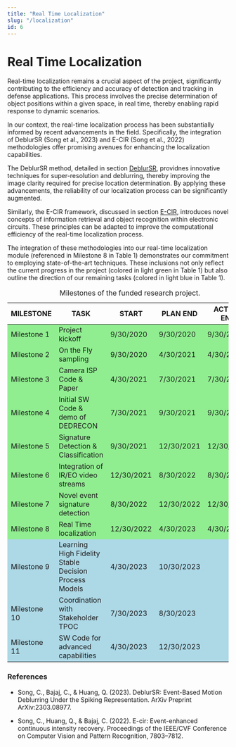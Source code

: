 ```yaml
---
title: "Real Time Localization"
slug: "/localization"
id: 6
---
```

# Real Time Localization

Real-time localization remains a crucial aspect of the project, significantly
contributing to the efficiency and accuracy of detection and tracking in
defense applications. This process involves the precise determination of object
positions within a given space, in real time, thereby enabling rapid response
to dynamic scenarios.

In our context, the real-time localization process has been substantially
informed by recent advancements in the field. Specifically, the integration of
DeblurSR (Song et al., 2023) and E-CIR (Song et al., 2022) methodologies
offer promising avenues for enhancing the localization capabilities.

The DeblurSR method, detailed in
section [DeblurSR](/signature-detection#deblursr-event-based-motion-deblurring-under-the-spiking-representation),
providnes innovative techniques for super-resolution and deblurring, thereby
improving the image clarity required for precise location determination. By
applying these advancements, the reliability of our localization process can be
significantly augmented.

Similarly, the E-CIR framework, discussed in
section [E-CIR](/integration#e-cir-event-enhanced-continuous-intensity-recovery),
introduces novel concepts of information
retrieval and object recognition within electronic circuits. These principles
can be adapted to improve the computational efficiency of the real-time
localization process.

The integration of these methodologies into our real-time localization module
(referenced in Milestone 8 in Table 1) demonstrates our
commitment to employing state-of-the-art techniques. These inclusions not only
reflect the current progress in the project (colored in light green in Table 1)
but also outline the direction of our remaining tasks
(colored in light blue in Table 1).


<table>
    <caption>Milestones of the funded research project.</caption>
    <thead>
        <tr>
            <th>MILESTONE</th>
            <th>TASK</th>
            <th>START</th>
            <th>PLAN END</th>
            <th>ACTUAL END</th>
        </tr>
    </thead>
    <tbody>
        <tr style="background-color:LightGreen;">
            <td>Milestone 1</td>
            <td>Project kickoff</td>
            <td>9/30/2020</td>
            <td>9/30/2020</td>
            <td>9/30/2020</td>
        </tr>
        <tr style="background-color:LightGreen;">
            <td>Milestone 2</td>
            <td>On the Fly sampling</td>
            <td>9/30/2020</td>
            <td>4/30/2021</td>
            <td>4/30/2021</td>
        </tr>
        <tr style="background-color:LightGreen;">
            <td>Milestone 3</td>
            <td>Camera ISP Code &amp; Paper</td>
            <td>4/30/2021</td>
            <td>7/30/2021</td>
            <td>7/30/2021</td>
        </tr>
        <tr style="background-color:LightGreen;">
            <td>Milestone 4</td>
            <td>Initial SW Code &amp; demo of DEDRECON</td>
            <td>7/30/2021</td>
            <td>9/30/2021</td>
            <td>9/30/2021</td>
        </tr>
        <tr style="background-color:LightGreen;">
            <td>Milestone 5</td>
            <td>Signature Detection &amp; Classification</td>
            <td>9/30/2021</td>
            <td>12/30/2021</td>
            <td>12/30/2021</td>
        </tr>
        <tr style="background-color:LightGreen;">
            <td>Milestone 6</td>
            <td>Integration of IR/EO video streams</td>
            <td>12/30/2021</td>
            <td>8/30/2022</td>
            <td>8/30/2022</td>
        </tr>
        <tr style="background-color:LightGreen;">
            <td>Milestone 7</td>
            <td>Novel event signature detection</td>
            <td>8/30/2022</td>
            <td>12/30/2022</td>
            <td>12/30/2022</td>
        </tr>
        <tr style="background-color:LightGreen;">
            <td>Milestone 8</td>
            <td>Real Time localization</td>
            <td>12/30/2022</td>
            <td>4/30/2023</td>
            <td>4/30/2023</td>
        </tr>
        <tr style="background-color:LightBlue;">
            <td>Milestone 9</td>
            <td>Learning High Fidelity Stable Decision Process Models</td>
            <td>4/30/2023</td>
            <td>10/30/2023</td>
            <td></td>
        </tr>
        <tr style="background-color:LightBlue;">
            <td>Milestone 10</td>
            <td>Coordination with Stakeholder TPOC</td>
            <td>7/30/2023</td>
            <td>8/30/2023</td>
            <td></td>
        </tr>
        <tr style="background-color:LightBlue;">
            <td>Milestone 11</td>
            <td>SW Code for advanced capabilities</td>
            <td>4/30/2023</td>
            <td>12/30/2023</td>
            <td></td>
        </tr>
    </tbody>
</table>

### References

- Song, C., Bajaj, C., & Huang, Q. (2023). DeblurSR: Event-Based Motion
  Deblurring Under the Spiking Representation. ArXiv Preprint ArXiv:2303.08977.

- Song, C., Huang, Q., & Bajaj, C. (2022). E-cir: Event-enhanced continuous
  intensity recovery. Proceedings of the IEEE/CVF Conference on Computer Vision
  and Pattern Recognition, 7803–7812.
